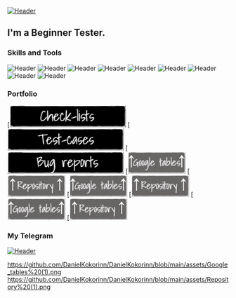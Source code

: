[![Header](https://github.com/Tronikos8/Tronikos8/blob/main/assets/image.png)](https://hh.ru/resume/8395e3fdff0afd61420039ed1f685841444535?disableBrowserCache=true&hhtmFrom=resume_list)

## I'm a Beginner Tester. 

### Skills and Tools
![Header](https://img.shields.io/badge/Postman-090909?style=for-the-badge&logo=postman&logoColor=f76935)
![Header](https://img.shields.io/badge/Github-090909?style=for-the-badge&logo=github&logoColor=8cc4d7)
![Header](https://img.shields.io/badge/Redmine-090909?style=for-the-badge&logo=Redmine&logoColor=2674f2)
![Header](https://img.shields.io/badge/DevTools-090909?style=for-the-badge&logo=googlechrome&logoColor=2674f2)
![Header](https://img.shields.io/badge/TestRail-090909?style=for-the-badge&logo=&logoColor=71b556)
![Header](https://img.shields.io/badge/Sitechco-090909?style=for-the-badge&logo=Sitechco&logoColor=2674f2)
![Header](https://img.shields.io/badge/SQL-090909?style=for-the-badge&logo=sql&logoColor=00618a)
![Header](https://img.shields.io/badge/HTML-090909?style=for-the-badge&logo=Html&logoColor=2674f2)
![Header](https://img.shields.io/badge/CSS-090909?style=for-the-badge&logo=Css&logoColor=2674f2)

### Portfolio

[![Header](https://github.com/DanielKokorinn/DanielKokorinn/blob/main/assets/Check_lists.png)
[![Header](https://github.com/DanielKokorinn/DanielKokorinn/blob/main/assets/Test_cases.png)
[![Header](https://github.com/DanielKokorinn/DanielKokorinn/blob/main/assets/Bug_reports.png)
[![Header](https://github.com/DanielKokorinn/DanielKokorinn/blob/main/assets/Google_tables%20(1).png)
[![Header](https://github.com/DanielKokorinn/DanielKokorinn/blob/main/assets/Repository%20(1).png)
[![Header](https://github.com/DanielKokorinn/DanielKokorinn/blob/main/assets/Google_tables%20(1).png)
[![Header](https://github.com/DanielKokorinn/DanielKokorinn/blob/main/assets/Repository%20(1).png)
[![Header](https://github.com/DanielKokorinn/DanielKokorinn/blob/main/assets/Google_tables%20(1).png)
[![Header](https://github.com/DanielKokorinn/DanielKokorinn/blob/main/assets/Repository%20(1).png)

### My Telegram
[![Header](https://img.shields.io/badge/Telegram-090909?style=for-the-badge&logo=telegram&logoColor=31a5db)](https://t.me/denialito)



https://github.com/DanielKokorinn/DanielKokorinn/blob/main/assets/Google_tables%20(1).png
https://github.com/DanielKokorinn/DanielKokorinn/blob/main/assets/Repository%20(1).png